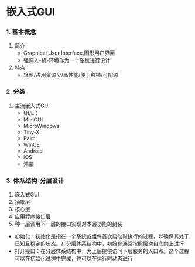 # 嵌入式GUI
### 1. 基本概念
1. 简介
   * Graphical User Interface,图形用户界面
   * 强调人-机-环境作为一个系统进行设计
2. 特点
   * 轻型/占用资源少/高性能/便于移植/可配源
### 2. 分类
1. 主流嵌入式GUI
   * Qt/E：
   * MiniGUI
   * MicroWindows
   * Tiny-X
   * Palm
   * WinCE
   * Android
   * iOS
   * 鸿蒙
### 3. 体系结构-分层设计
1. 嵌入式GUI
2. 抽象层
3. 核心层
4. 应用程序接口层
5. 种一层调用下一层的接口实现对本层功能的封装
* 初始化：初始化是指在一个系统或组件首次启动时执行的过程，以确保其处于已知且稳定的状态。在分层体系结构中，初始化通常按照层次自底向上进行
* 打开接口：在分层体系结构中，为上层提供访问下层服务的入口点。这个过程可以在初始化过程中完成，也可以在运行时动态进行
